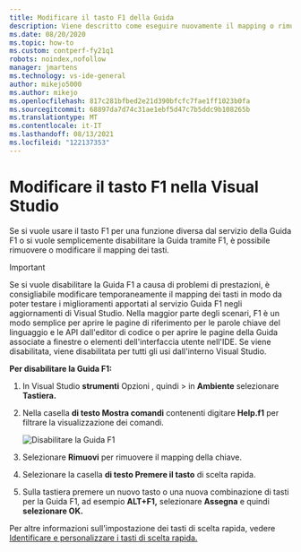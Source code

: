 ```yaml
---
title: Modificare il tasto F1 della Guida
description: Viene descritto come eseguire nuovamente il mapping o rimuovere il mapping dei tasti F1
ms.date: 08/20/2020
ms.topic: how-to
ms.custom: contperf-fy21q1
robots: noindex,nofollow
manager: jmartens
ms.technology: vs-ide-general
author: mikejo5000
ms.author: mikejo
ms.openlocfilehash: 817c281bfbed2e21d390bfcfc7fae1ff1023b0fa
ms.sourcegitcommit: 68897da7d74c31ae1ebf5d47c7b5ddc9b108265b
ms.translationtype: MT
ms.contentlocale: it-IT
ms.lasthandoff: 08/13/2021
ms.locfileid: "122137353"
---
```

# <a name="change-the-f1-help-key-in-visual-studio"></a>Modificare il tasto F1 nella Visual Studio

Se si vuole usare il tasto F1 per una funzione diversa dal servizio della Guida F1 o si vuole semplicemente disabilitare la Guida tramite F1, è possibile rimuovere o modificare il mapping dei tasti.

> [!IMPORTANT]
> Se si vuole disabilitare la Guida F1 a causa di problemi di prestazioni, è consigliabile modificare temporaneamente il mapping dei tasti in modo da poter testare i miglioramenti apportati al servizio Guida F1 negli aggiornamenti di Visual Studio. Nella maggior parte degli scenari, F1 è un modo semplice per aprire le pagine di riferimento per le parole chiave del linguaggio e le API dall'editor di codice o per aprire le pagine della Guida associate a finestre o elementi dell'interfaccia utente nell'IDE. Se viene disabilitata, viene disabilitata per tutti gli usi dall'interno Visual Studio.

**Per disabilitare la Guida F1:**

1. In Visual Studio **strumenti** Opzioni , quindi  >  in **Ambiente** selezionare **Tastiera.**

1. Nella casella **di testo Mostra comandi** contenenti digitare **Help.f1** per filtrare la visualizzazione dei comandi.

   ![Disabilitare la Guida F1](../not-in-toc/media/disable-f1-help-key.png)

1. Selezionare **Rimuovi** per rimuovere il mapping della chiave.

1. Selezionare la casella **di testo Premere il tasto** di scelta rapida.

1. Sulla tastiera premere un nuovo tasto o una nuova combinazione di tasti per la Guida F1, ad esempio **ALT+F1,** selezionare **Assegna** e quindi **selezionare OK.**

Per altre informazioni sull'impostazione dei tasti di scelta rapida, vedere [Identificare e personalizzare i tasti di scelta rapida.](../../ide/identifying-and-customizing-keyboard-shortcuts-in-visual-studio.md)
